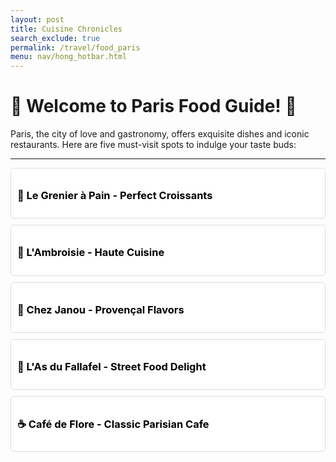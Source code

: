 ```yaml
---
layout: post 
title: Cuisine Chronicles
search_exclude: true
permalink: /travel/food_paris
menu: nav/hong_hotbar.html
---
```


# 🌟 Welcome to Paris Food Guide! 🌟 #

Paris, the city of love and gastronomy, offers exquisite dishes and iconic restaurants. Here are five must-visit spots to indulge your taste buds: 

---

<div style="background-color:#ffffff; color:#000000; padding: 10px; border: 1px solid #ddd; border-radius: 5px; margin-bottom: 10px; cursor: pointer;" onclick="this.nextElementSibling.style.display = this.nextElementSibling.style.display === 'none' ? 'block' : 'none';">
  <h3>🥐 Le Grenier à Pain - Perfect Croissants</h3>
</div>
<div style="display: none; padding: 10px;">
  A must-visit for authentic French pastries. Try their:
  <ul>
    <li>Butter Croissants</li>
    <li>Pain au Chocolat</li>
    <li>Baguettes</li>
    <li>Seasonal Fruit Tarts</li>
  </ul>
</div>

<div style="background-color:#ffffff; color:#000000; padding: 10px; border: 1px solid #ddd; border-radius: 5px; margin-bottom: 10px; cursor: pointer;" onclick="this.nextElementSibling.style.display = this.nextElementSibling.style.display === 'none' ? 'block' : 'none';">
  <h3>🍷 L'Ambroisie - Haute Cuisine</h3>
</div>
<div style="display: none; padding: 10px;">
  This Michelin-starred restaurant is a symbol of French fine dining. Signature dishes include:
  <ul>
    <li>Foie Gras Ravioli</li>
    <li>Scallops with Truffle Sauce</li>
    <li>Duck Breast with Cherry Reduction</li>
    <li>Rich Chocolate Tart</li>
  </ul>
</div>

<div style="background-color:#ffffff; color:#000000; padding: 10px; border: 1px solid #ddd; border-radius: 5px; margin-bottom: 10px; cursor: pointer;" onclick="this.nextElementSibling.style.display = this.nextElementSibling.style.display === 'none' ? 'block' : 'none';">
  <h3>🧀 Chez Janou - Provençal Flavors</h3>
</div>
<div style="display: none; padding: 10px;">
  A charming bistro offering southern French specialties. Highlights include:
  <ul>
    <li>Ratatouille</li>
    <li>Goat Cheese Salad</li>
    <li>Beef Tartare</li>
    <li>Chocolate Mousse</li>
  </ul>
</div>

<div style="background-color:#ffffff; color:#000000; padding: 10px; border: 1px solid #ddd; border-radius: 5px; margin-bottom: 10px; cursor: pointer;" onclick="this.nextElementSibling.style.display = this.nextElementSibling.style.display === 'none' ? 'block' : 'none';">
  <h3>🥖 L'As du Fallafel - Street Food Delight</h3>
</div>
<div style="display: none; padding: 10px;">
  Located in the Marais, this spot is famed for its vibrant street food. Must-try items include:
  <ul>
    <li>Falafel Sandwich</li>
    <li>Shawarma Plate</li>
    <li>Hummus with Pita</li>
    <li>Pickled Vegetables</li>
  </ul>
</div>

<div style="background-color:#ffffff; color:#000000; padding: 10px; border: 1px solid #ddd; border-radius: 5px; margin-bottom: 10px; cursor: pointer;" onclick="this.nextElementSibling.style.display = this.nextElementSibling.style.display === 'none' ? 'block' : 'none';">
  <h3>☕ Café de Flore - Classic Parisian Cafe</h3>
</div>
<div style="display: none; padding: 10px;">
  An iconic cafe known for its historic charm and simple yet delightful menu. Enjoy:
  <ul>
    <li>Croque-Monsieur</li>
    <li>French Onion Soup</li>
    <li>Macarons</li>
    <li>Rich Hot Chocolate</li>
  </ul>
</div>

